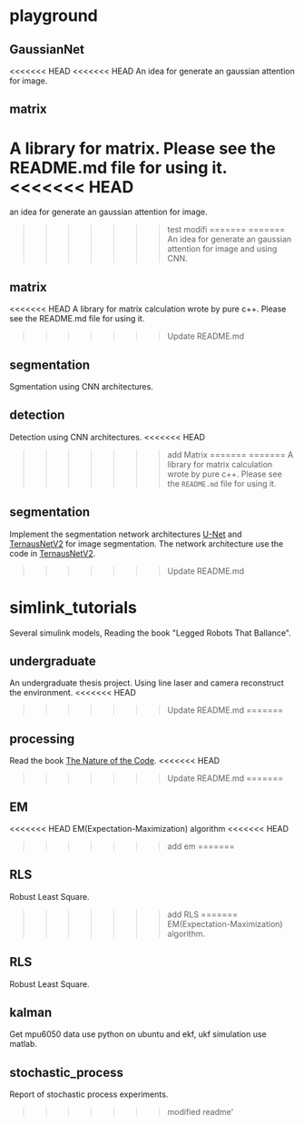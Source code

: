 # playground

## GaussianNet
<<<<<<< HEAD
<<<<<<< HEAD
An idea for generate an gaussian attention for image.

## matrix
A library for matrix. Please see the README.md file for using it.
<<<<<<< HEAD
=======
an idea for generate an gaussian attention for image.


>>>>>>> test modifi
=======
=======
An idea for generate an gaussian attention for image and using CNN.

## matrix
<<<<<<< HEAD
A library for matrix calculation wrote by pure c++. Please see the README.md file for using it.
>>>>>>> Update README.md

## segmentation
Sgmentation using CNN architectures.

## detection
Detection using CNN architectures.
<<<<<<< HEAD
>>>>>>> add Matrix
=======
=======
A library for matrix calculation wrote by pure c++. Please see the `README.md` file for using it.

## segmentation
Implement the segmentation network architectures [U-Net](https://lmb.informatik.uni-freiburg.de/people/ronneber/u-net/) and [TernausNetV2](https://github.com/ternaus/TernausNetV2) for image segmentation. The network architecture use the code in [TernausNetV2](https://github.com/ternaus/TernausNetV2).
>>>>>>> Update README.md

# simlink_tutorials
Several simulink models, Reading the book "Legged Robots That Ballance".

## undergraduate 
An undergraduate thesis project. Using line laser and camera reconstruct the environment.
<<<<<<< HEAD
>>>>>>> Update README.md
=======

## processing
Read the book [The Nature of the Code](https://natureofcode.com/).
<<<<<<< HEAD
>>>>>>> Update README.md
=======

## EM
<<<<<<< HEAD
EM(Expectation-Maximization) algorithm
<<<<<<< HEAD
>>>>>>> add em
=======

## RLS
Robust Least Square.
>>>>>>> add RLS
=======
EM(Expectation-Maximization) algorithm.

## RLS
Robust Least Square.

## kalman
Get mpu6050 data use python on ubuntu and ekf, ukf simulation use matlab.

## stochastic_process
Report of stochastic process experiments.
>>>>>>> modified readme'
